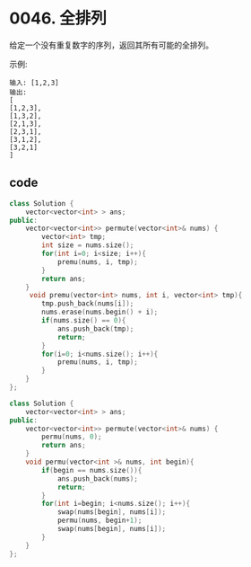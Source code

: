 # 0046. 全排列

给定一个没有重复数字的序列，返回其所有可能的全排列。

示例:

    输入: [1,2,3]
    输出:
    [
    [1,2,3],
    [1,3,2],
    [2,1,3],
    [2,3,1],
    [3,1,2],
    [3,2,1]
    ]

## code

```c++
class Solution {
    vector<vector<int> > ans;
public:
    vector<vector<int>> permute(vector<int>& nums) {
        vector<int> tmp;
        int size = nums.size();
        for(int i=0; i<size; i++){
            premu(nums, i, tmp);
        }
        return ans;
    }
     void premu(vector<int> nums, int i, vector<int> tmp){
        tmp.push_back(nums[i]);
        nums.erase(nums.begin() + i);
        if(nums.size() == 0){
            ans.push_back(tmp);
            return;
        }
        for(i=0; i<nums.size(); i++){
            premu(nums, i, tmp);
        }
    }
};

```

```c++
class Solution {
    vector<vector<int> > ans;
public:
    vector<vector<int>> permute(vector<int>& nums) {
        permu(nums, 0);
        return ans;
    }
    void permu(vector<int >& nums, int begin){
        if(begin == nums.size()){
            ans.push_back(nums);
            return;
        }
        for(int i=begin; i<nums.size(); i++){
            swap(nums[begin], nums[i]);
            permu(nums, begin+1);
            swap(nums[begin], nums[i]);
        }      
    }
};
```
